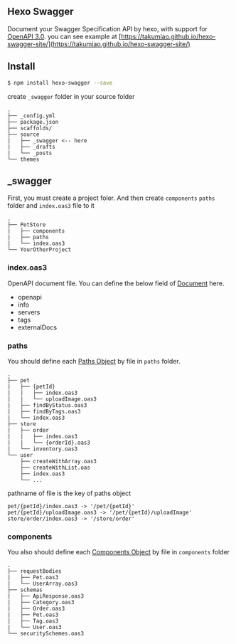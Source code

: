 ## Hexo Swagger

Document your Swagger Specification API by hexo, with support for [OpenAPI 3.0](https://swagger.io/specification/).
you can see example at [https://takumiao.github.io/hexo-swagger-site/](https://takumiao.github.io/hexo-swagger-site/)

## Install

```bash
$ npm install hexo-swagger --save
```

create `_swagger` folder in your source folder
```
.
├── _config.yml
├── package.json
├── scaffolds/
├── source
|   ├── _swagger <-- here
|   ├── _drafts
|   └── _posts
└── themes
```

## _swagger
First, you must create a project foler. And then 
create `components` `paths` folder and `index.oas3` file to it

```
.
├── PetStore
|   ├── components
|   ├── paths
|   └── index.oas3
└── YourOtherProject
```

### index.oas3
OpenAPI document file. You can define the below field of [Document](https://swagger.io/specification/#oasDocument) here.

- openapi
- info
- servers
- tags
- externalDocs

### paths
You should define each [Paths Object](https://swagger.io/specification/#pathsObject) by file in `paths` folder. 
```
.
├── pet
|   ├── {petId}
|   |   ├── index.oas3
|   |   └── uploadImage.oas3
|   ├── findByStatus.oas3
|   ├── findByTags.oas3
|   └── index.oas3
├── store
|   ├── order
|   |   ├── index.oas3
|   |   └── {orderId}.oas3
|   └── inventory.oas3
└── user
    ├── createWithArray.oas3
    ├── createWithList.oas
    ├── index.oas3
    └── ...
```

pathname of file is the key of paths object

```
pet/{petId}/index.oas3 -> '/pet/{petId}'
pet/{petId}/uploadImage.oas3 -> '/pet/{petId}/uploadImage'
store/order/index.oas3 -> '/store/order'
```

### components
You also should define each [Components Object](https://swagger.io/specification/#componentsObject) by file in `components` folder
```
.
├── requestBodies
|   ├── Pet.oas3
|   └── UserArray.oas3
├── schemas
|   ├── ApiResponse.oas3
|   ├── Category.oas3
|   ├── Order.oas3
|   ├── Pet.oas3
|   ├── Tag.oas3
|   └── User.oas3
└── securitySchemes.oas3
```